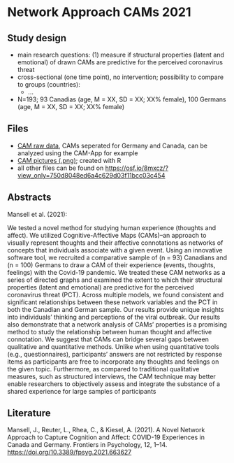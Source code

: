 # Network Approach CAMs 2021

## Study design

- main research questions: (1) measure if structural properties (latent and emotional) of drawn CAMs are predictive for the perceived coronavirus threat 
- cross-sectional (one time point), no intervention; possibility to compare to groups (countries):
    + ...
- N=193; 93 Canadias (age, M = XX, SD = XX; XX% female), 100 Germans (age, M = XX, SD = XX; XX% female)


## Files

- [CAM raw data](/Network%20Approach%20CAMs%202021/raw%20data), CAMs seperated for Germany and Canada, can be analyzed using the CAM-App for example
- [CAM pictures (.png)](/Network%20Approach%20CAMs%202021/CAMs%20pictures); created with R
- all other files can be found on https://osf.io/8mxcz/?view_only=750d8048ed6a4c629d03f11bcc03c454


## Abstracts
Mansell et al. (2021):

We tested a novel method for studying human experience (thoughts and affect). We utilized Cognitive-Affective Maps (CAMs)–an approach to visually represent thoughts and their affective connotations as networks of concepts that individuals associate with a given event. Using an innovative software tool, we recruited a comparative sample of (n = 93) Canadians and (n = 100) Germans to draw a CAM of their experience (events, thoughts, feelings) with the Covid-19 pandemic. We treated these CAM networks as a series of directed graphs and examined the extent to which their structural properties (latent and emotional) are predictive for the perceived coronavirus threat (PCT). Across multiple models, we found consistent and significant relationships between these network variables and the PCT in both the Canadian and German sample. Our results provide unique insights into individuals’ thinking and perceptions of the viral outbreak. Our results also demonstrate that a network analysis of CAMs’ properties is a promising method to study the relationship between human thought and affective connotation. We suggest that CAMs can bridge several gaps between qualitative and quantitative methods. Unlike when using quantitative tools (e.g., questionnaires), participants’ answers are not restricted by response items as participants are free to incorporate any thoughts and feelings on the given topic. Furthermore, as compared to traditional qualitative measures, such as structured interviews, the CAM technique may better enable researchers to objectively assess and integrate the substance of a shared experience for large samples of participants

## Literature
Mansell, J., Reuter, L., Rhea, C., & Kiesel, A. (2021). A Novel Network Approach to Capture Cognition and Affect: COVID-19 Experiences in Canada and Germany. Frontiers in Psychology, 12, 1–14. https://doi.org/10.3389/fpsyg.2021.663627